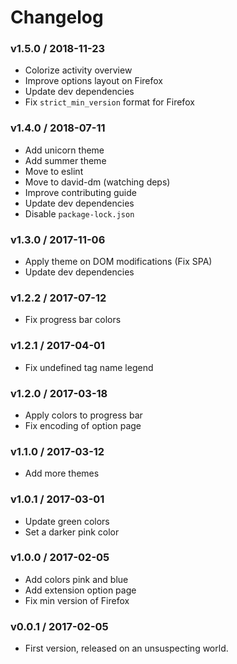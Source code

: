 Changelog
=========

### v1.5.0 / 2018-11-23

  - Colorize activity overview
  - Improve options layout on Firefox
  - Update dev dependencies
  - Fix `strict_min_version` format for Firefox

### v1.4.0 / 2018-07-11

  - Add unicorn theme
  - Add summer theme
  - Move to eslint
  - Move to david-dm (watching deps)
  - Improve contributing guide
  - Update dev dependencies
  - Disable `package-lock.json`

### v1.3.0 / 2017-11-06

  - Apply theme on DOM modifications (Fix SPA)
  - Update dev dependencies

### v1.2.2 / 2017-07-12

  - Fix progress bar colors

### v1.2.1 / 2017-04-01

  - Fix undefined tag name legend

### v1.2.0 / 2017-03-18

  - Apply colors to progress bar
  - Fix encoding of option page

### v1.1.0 / 2017-03-12

  - Add more themes

### v1.0.1 / 2017-03-01

  - Update green colors
  - Set a darker pink color

### v1.0.0 / 2017-02-05

  - Add colors pink and blue
  - Add extension option page
  - Fix min version of Firefox

### v0.0.1 / 2017-02-05

  - First version, released on an unsuspecting world.
